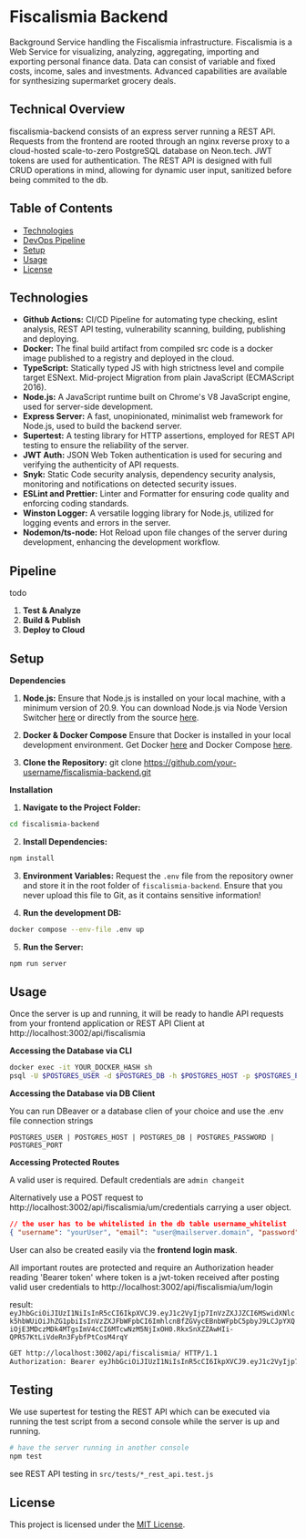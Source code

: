 # Fiscalismia Backend
Background Service handling the Fiscalismia infrastructure.
Fiscalismia is a Web Service for visualizing, analyzing, aggregating, importing and exporting personal finance data. Data can consist of variable and fixed costs, income, sales and investments. Advanced capabilities are available for synthesizing supermarket grocery deals.

## Technical Overview

fiscalismia-backend consists of an express server running a REST API. Requests from the frontend are rooted through an nginx reverse proxy to a cloud-hosted scale-to-zero PostgreSQL database on Neon.tech.
JWT tokens are used for authentication. The REST API is designed with full CRUD operations in mind, allowing for dynamic user input, sanitized before being commited to the db.

## Table of Contents

- [Technologies](#technologies)
- [DevOps Pipeline](#pipeline)
- [Setup](#setup)
- [Usage](#usage)
- [License](#license)

## Technologies

- **Github Actions:** CI/CD Pipeline for automating type checking, eslint analysis, REST API testing, vulnerability scanning, building, publishing and deploying.
- **Docker:** The final build artifact from compiled src code is a docker image published to a registry and deployed in the cloud.
- **TypeScript:** Statically typed JS with high strictness level and compile target ESNext. Mid-project Migration from plain JavaScript (ECMAScript 2016).
- **Node.js:** A JavaScript runtime built on Chrome's V8 JavaScript engine, used for server-side development.
- **Express Server:** A fast, unopinionated, minimalist web framework for Node.js, used to build the backend server.
- **Supertest:** A testing library for HTTP assertions, employed for REST API testing to ensure the reliability of the server.
- **JWT Auth:** JSON Web Token authentication is used for securing and verifying the authenticity of API requests.
- **Snyk:** Static Code security analysis, dependency security analysis, monitoring and notifications on detected security issues.
- **ESLint and Prettier:** Linter and Formatter for ensuring code quality and enforcing coding standards.
- **Winston Logger:** A versatile logging library for Node.js, utilized for logging events and errors in the server.
- **Nodemon/ts-node:** Hot Reload upon file changes of the server during development, enhancing the development workflow.

## Pipeline
todo
1. **Test & Analyze**
2. **Build & Publish**
3. **Deploy to Cloud**

## Setup

**Dependencies**

1. **Node.js:** Ensure that Node.js is installed on your local machine, with a minimum version of 20.9. You can download Node.js via Node Version Switcher [here](https://github.com/jasongin/nvs) or directly from the source [here](https://nodejs.org/).

2. **Docker & Docker Compose** Ensure that Docker is installed in your local development environment. Get Docker [here](https://docs.docker.com/get-docker/) and Docker Compose [here](https://docs.docker.com/compose/install/).

3. **Clone the Repository:**
   git clone https://github.com/your-username/fiscalismia-backend.git

**Installation**

1. **Navigate to the Project Folder:**

```bash
cd fiscalismia-backend
```

2. **Install Dependencies:**

```bash
npm install
```

3. **Environment Variables:**
   Request the `.env` file from the repository owner and store it in the root folder of `fiscalismia-backend`. Ensure that you never upload this file to Git, as it contains sensitive information!

4. **Run the development DB:**

```bash
docker compose --env-file .env up
```

5. **Run the Server:**

```bash
npm run server
```

## Usage

Once the server is up and running, it will be ready to handle API requests from your frontend application or REST API Client at http://localhost:3002/api/fiscalismia

**Accessing the Database via CLI**

```bash
docker exec -it YOUR_DOCKER_HASH sh
psql -U $POSTGRES_USER -d $POSTGRES_DB -h $POSTGRES_HOST -p $POSTGRES_PORT
```

**Accessing the Database via DB Client**

You can run DBeaver or a database clien of your choice and use the .env file connection strings 

```POSTGRES_USER | POSTGRES_HOST | POSTGRES_DB | POSTGRES_PASSWORD | POSTGRES_PORT```

**Accessing Protected Routes**

A valid user is required.
Default credentials are
```admin changeit```

Alternatively use a POST request to http://localhost:3002/api/fiscalismia/um/credentials carrying a user object.

```json
// the user has to be whitelisted in the db table username_whitelist
{ "username": "yourUser", "email": "user@mailserver.domain", "password": "yourPassword" }
```

User can also be created easily via the **frontend login mask**.

All important routes are protected and require an Authorization header reading 'Bearer token' where token is a jwt-token received after posting valid user credentials to http://localhost:3002/api/fiscalismia/um/login

result:
`eyJhbGciOiJIUzI1NiIsInR5cCI6IkpXVCJ9.eyJ1c2VyIjp7InVzZXJJZCI6MSwidXNlck5hbWUiOiJhZG1pbiIsInVzZXJFbWFpbCI6ImhlcnBfZGVycEBnbWFpbC5pbyJ9LCJpYXQiOjE3MDczMDk4MTgsImV4cCI6MTcwNzM5NjIxOH0.RkxSnXZZAwHIi-QPR57KtLiVdeRn3FybfPtCosM4rqY`

```bash
GET http://localhost:3002/api/fiscalismia/ HTTP/1.1
Authorization: Bearer eyJhbGciOiJIUzI1NiIsInR5cCI6IkpXVCJ9.eyJ1c2VyIjp7InVzZXJJZCI6MSwidXNlck5hbWUiOiJhZG1pbiIsInVzZXJFbWFpbCI6ImhlcnBfZGVycEBnbWFpbC5pbyJ9LCJpYXQiOjE3MDczMDk4MTgsImV4cCI6MTcwNzM5NjIxOH0.RkxSnXZZAwHIi-QPR57KtLiVdeRn3FybfPtCosM4rqY
```

## Testing

We use supertest for testing the REST API which can be executed via running the test script from a second console while the server is up and running.

```bash
# have the server running in another console
npm test
```

see REST API testing in `src/tests/*_rest_api.test.js`

## License

This project is licensed under the [MIT License](LICENSE).
